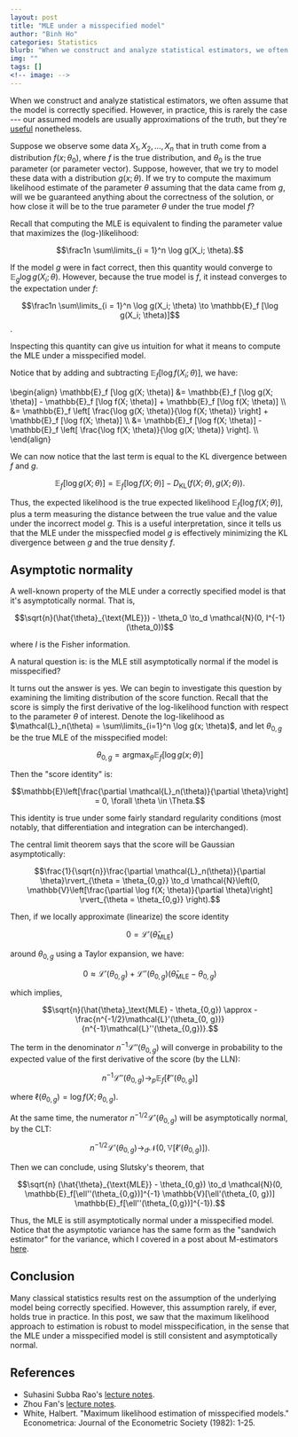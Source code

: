 ```yaml
---
layout: post
title: "MLE under a misspecified model"
author: "Binh Ho"
categories: Statistics
blurb: "When we construct and analyze statistical estimators, we often assume that the model is correctly specified. However, in practice, this is rarely the case --- our assumed models are usually approximations of the truth, but they're useful nonetheless."
img: ""
tags: []
<!-- image: -->
---
```




When we construct and analyze statistical estimators, we often assume that the model is correctly specified. However, in practice, this is rarely the case --- our assumed models are usually approximations of the truth, but they're [useful](https://www.wikiwand.com/en/All_models_are_wrong) nonetheless.

Suppose we observe some data $X_1, X_2, \dots, X_n$ that in truth come from a distribution $f(x; \theta_0)$, where $f$ is the true distribution, and $\theta_0$ is the true parameter (or parameter vector). Suppose, however, that we try to model these data with a distribution $g(x; \theta)$. If we try to compute the maximum likelihood estimate of the parameter $\theta$ assuming that the data came from $g$, will we be guaranteed anything about the correctness of the solution, or how close it will be to the true parameter $\theta$ under the true model $f$?

Recall that computing the MLE is equivalent to finding the parameter value that maximizes the (log-)likelihood:

$$\frac1n \sum\limits_{i = 1}^n \log g(X_i; \theta).$$

If the model $g$ were in fact correct, then this quantity would converge to $\mathbb{E}_g \log g(X_i; \theta)$. However, because the true model is $f$, it instead converges to the expectation under $f$:

$$\frac1n \sum\limits_{i = 1}^n \log g(X_i; \theta) \to \mathbb{E}_f [\log g(X_i; \theta)]$$.

Inspecting this quantity can give us intuition for what it means to compute the MLE under a misspecified model.

Notice that by adding and subtracting $\mathbb{E}_f [\log f(X_i; \theta)]$, we have:

\begin{align} \mathbb{E}_f [\log g(X; \theta)] &= \mathbb{E}_f [\log g(X; \theta)] - \mathbb{E}_f [\log f(X; \theta)] + \mathbb{E}_f [\log f(X; \theta)] \\\ &= \mathbb{E}_f \left[ \frac{\log g(X; \theta)}{\log f(X; \theta)} \right] + \mathbb{E}_f [\log f(X; \theta)] \\\ &= \mathbb{E}_f [\log f(X; \theta)] - \mathbb{E}_f \left[ \frac{\log f(X; \theta)}{\log g(X; \theta)} \right]. \\\ \end{align}

We can now notice that the last term is equal to the KL divergence between $f$ and $g$.

$$\mathbb{E}_f [\log g(X; \theta)] = \mathbb{E}_f [\log f(X; \theta)] - D_{\text{KL}}(f(X; \theta), g(X; \theta)).$$

Thus, the expected likelihood is the true expected likelihood $\mathbb{E}_f [\log f(X; \theta)]$, plus a term measuring the distance between the true value and the value under the incorrect model $g$. This is a useful interpretation, since it tells us that the MLE under the misspecfied model $g$ is effectively minimizing the KL divergence between $g$ and the true density $f$.

## Asymptotic normality

A well-known property of the MLE under a correctly specified model is that it's asymptotically normal. That is,

$$\sqrt{n}(\hat{\theta}_{\text{MLE}}) - \theta_0 \to_d \mathcal{N}(0, I^{-1}(\theta_0))$$

where $I$ is the Fisher information.

A natural question is: is the MLE still asymptotically normal if the model is misspecified?

It turns out the answer is yes. We can begin to investigate this question by examining the limiting distribution of the score function. Recall that the score is simply the first derivative of the log-likelihood function with respect to the parameter $\theta$ of interest. Denote the log-likelihood as $\mathcal{L}_n(\theta) = \sum\limits_{i=1}^n \log g(x; \theta)$, and let $\theta_{0, g}$ be the true MLE of the misspecified model:

$$\theta_{0, g} = \text{arg}\max_\theta \mathbb{E}_f [\log g(x; \theta)]$$

Then the "score identity" is:

$$\mathbb{E}\left[\frac{\partial \mathcal{L}_n(\theta)}{\partial \theta}\right] = 0,  \forall \theta \in \Theta.$$

This identity is true under some fairly standard regularity conditions (most notably, that differentiation and integration can be interchanged).

The central limit theorem says that the score will be Gaussian asymptotically:

$$\frac{1}{\sqrt{n}}\frac{\partial \mathcal{L}_n(\theta)}{\partial \theta}\rvert_{\theta = \theta_{0,g}} \to_d \mathcal{N}\left(0, \mathbb{V}\left[\frac{\partial \log f(X; \theta)}{\partial  \theta}\right] \rvert_{\theta = \theta_{0,g}} \right).$$


Then, if we locally approximate (linearize) the score identity 

$$0 = \mathcal{L}'(\hat{\theta}_\text{MLE})$$

around $\theta_{0, g}$ using a Taylor expansion, we have:

$$0 \approx \mathcal{L}'(\theta_{0, g}) + \mathcal{L}''(\theta_{0,g})(\hat{\theta}_\text{MLE} - \theta_{0,g})$$

which implies, 

$$\sqrt{n}(\hat{\theta}_\text{MLE} - \theta_{0,g}) \approx -\frac{n^{-1/2}\mathcal{L}'(\theta_{0, g})}{n^{-1}\mathcal{L}''(\theta_{0,g})}.$$

The term in the denominator $n^{-1}\mathcal{L}''(\theta_{0,g})$ will converge in probability to the expected value of the first derivative of the score (by the LLN):

$$n^{-1}\mathcal{L}''(\theta_{0,g}) \to_p \mathbb{E}_f[\ell''(\theta_{0,g})]$$

where $\ell(\theta_{0, g}) = \log f(X; \theta_{0, g})$.

At the same time, the numerator $n^{-1/2}\mathcal{L}'(\theta_{0, g})$ will be asymptotically normal, by the CLT:

$$n^{-1/2}\mathcal{L}'(\theta_{0, g}) \to_d \mathcal{N}\left( 0, \mathbb{V}[\ell'(\theta_{0, g})] \right).$$

Then we can conclude, using Slutsky's theorem, that

$$\sqrt{n} (\hat{\theta}_{\text{MLE}} - \theta_{0,g}) \to_d \mathcal{N}(0, \mathbb{E}_f[\ell''(\theta_{0,g})]^{-1} \mathbb{V}[\ell'(\theta_{0, g})] \mathbb{E}_f[\ell''(\theta_{0,g})]^{-1}).$$

Thus, the MLE is still asymptotically normal under a misspecified model. Notice that the asymptotic variance has the same form as the "sandwich estimator" for the variance, which I covered in a post about M-estimators [here](https://callmequant.github.io/posts/2019/12/mestimation/).

## Conclusion

Many classical statistics results rest on the assumption of the underlying model being correctly specified. However, this assumption rarely, if ever, holds true in practice. In this post, we saw that the maximum likelihood approach to estimation is robust to model misspecification, in the sense that the MLE under a misspecified model is still consistent and asymptotically normal.

## References

- Suhasini Subba Rao's [lecture notes](https://www.stat.tamu.edu/~suhasini/teaching613/chapter5.pdf).
- Zhou Fan's [lecture notes](https://web.stanford.edu/class/archive/stats/stats200/stats200.1172/Lecture16.pdf).
- White, Halbert. "Maximum likelihood estimation of misspecified models." Econometrica: Journal of the Econometric Society (1982): 1-25.
